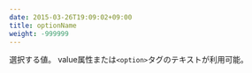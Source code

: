 ```yaml
---
date: 2015-03-26T19:09:02+09:00
title: optionName
weight: -999999
---
```


選択する値。 value属性または`<option>`タグのテキストが利用可能。
